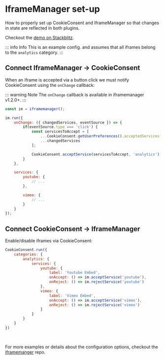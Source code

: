 # IframeManager set-up
How to properly set up CookieConsent and IframeManager so that changes in state are reflected in both plugins.

Checkout the [demo on Stackblitz](https://stackblitz.com/edit/web-platform-ahqgz3?file=index.js).

::: info Info
This is an example config. and assumes that all iframes belong to the `analytics` category.
:::

## Connect IframeManager -> CookieConsent
When an iframe is accepted via a button click we must notify CookieConsent using the `onChange` callback:

::: warning Note
The `onChange` callback is available in iframemanager v1.2.0+.
:::

```javascript
const im = iframemanager();

im.run({
    onChange: ({ changedServices, eventSource }) => {
        if(eventSource.type === 'click') {
            const servicesToAccept = [
                ...CookieConsent.getUserPreferences().acceptedServices['analytics'],
                ...changedServices
            ];

            CookieConsent.acceptService(servicesToAccept, 'analytics');
        }
    },

    services: {
        youtube: {
            // ...
        },

        vimeo: {
            // ...
        }
    }
});
```

## Connect CookieConsent -> IframeManager
Enable/disable iframes via CookieConsent:

```javascript
CookieConsent.run({
    categories: {
        analytics: {
            services: {
                youtube: {
                    label: 'Youtube Embed',
                    onAccept: () => im.acceptService('youtube'),
                    onReject: () => im.rejectService('youtube')
                },
                vimeo: {
                    label: 'Vimeo Embed',
                    onAccept: () => im.acceptService('vimeo'),
                    onReject: () => im.rejectService('vimeo')
                }
            }
        }
    }
})
```

<br>

For more examples or details about the configuration options, checkout the [iframemanger](https://github.com/orestbida/iframemanager) repo.